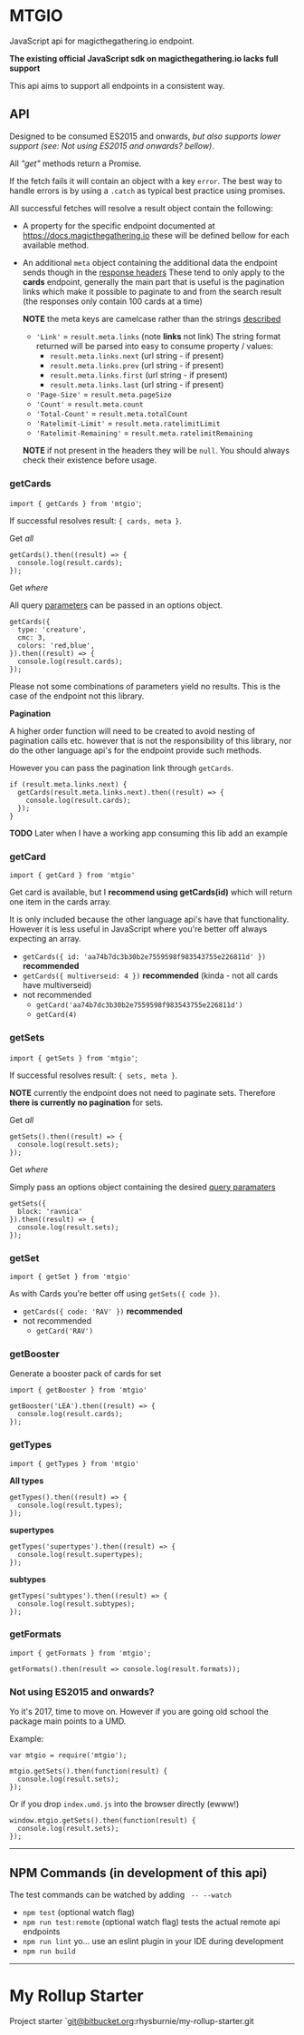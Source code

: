 # MTGIO

JavaScript api for magicthegathering.io endpoint.

**The existing official JavaScript sdk on magicthegathering.io lacks full support**

This api aims to support all endpoints in a consistent way.

## API

Designed to be consumed ES2015 and onwards, _but also supports lower support (see: Not using ES2015 and onwards? bellow)_.

All _"get"_ methods return a Promise.

If the fetch fails it will contain an object with a key `error`.
The best way to handle errors is by using a `.catch` as typical best practice using promises.

All successful fetches will resolve a result object contain the following:

* A property for the specific endpoint documented at https://docs.magicthegathering.io
  these will be defined bellow for each available method.
* An additional `meta` object containing the additional data the endpoint sends though in the [response headers](https://docs.magicthegathering.io/?javascript#headers)
  These tend to only apply to the **cards** endpoint, generally the main part
  that is useful is the pagination links which make it possible to paginate
  to and from the search result (the responses only contain 100 cards at a time)

  **NOTE** the meta keys are camelcase rather than the strings [described](https://docs.magicthegathering.io/?javascript#headers)

  * `'Link'` = `result.meta.links` (note **links** not link)
    The string format returned will be parsed into easy to
    consume property / values:
    * `result.meta.links.next` (url string - if present)
    * `result.meta.links.prev` (url string - if present)
    * `result.meta.links.first` (url string - if present)
    * `result.meta.links.last` (url string - if present)
  * `'Page-Size'` = `result.meta.pageSize`
  * `'Count'` = `result.meta.count`
  * `'Total-Count'` = `result.meta.totalCount`
  * `'Ratelimit-Limit'` = `result.meta.ratelimitLimit`
  * `'Ratelimit-Remaining'` = `result.meta.ratelimitRemaining`

  **NOTE** if not present in the headers they will be `null`.
  You should always check their existence before usage.



### getCards

`import { getCards } from 'mtgio'`;

If successful resolves result: `{ cards, meta }`.

Get _all_

```
getCards().then((result) => {
  console.log(result.cards);
});
```

Get _where_

All query [parameters](https://docs.magicthegathering.io/?python#get-all-cards) can be passed in an options object.

```
getCards({
  type: 'creature',
  cmc: 3,
  colors: 'red,blue',
}).then((result) => {
  console.log(result.cards);
});
```

Please not some combinations of parameters yield no results.
This is the case of the endpoint not this library.

**Pagination**

A higher order function will need to be created to avoid nesting
of pagination calls etc. however that is not the responsibility
of this library, nor do the other language api's for the endpoint
provide such methods.

However you can pass the pagination link through `getCards`.

```
if (result.meta.links.next) {
  getCards(result.meta.links.next).then((result) => {
    console.log(result.cards);
  });
}
```

**TODO** Later when I have a working app consuming this lib add an example

### getCard

`import { getCard } from 'mtgio'`

Get card is available, but I **recommend using getCards(id)** which will return
one item in the cards array.

It is only included because the other language api's have that functionality.
However it is less useful in JavaScript where you're better off always expecting an array.

* `getCards({ id: 'aa74b7dc3b30b2e7559598f983543755e226811d' })` **recommended**
* `getCards({ multiverseid: 4 })` **recommended** (kinda - not all cards have multiverseid)
* not recommended
  * `getCard('aa74b7dc3b30b2e7559598f983543755e226811d')`
  * `getCard(4)`

### getSets

`import { getSets } from 'mtgio'`;

If successful resolves result: `{ sets, meta }`.

**NOTE** currently the endpoint does not need to paginate sets.
Therefore **there is currently no pagination** for sets.

Get _all_

```
getSets().then((result) => {
  console.log(result.sets);
});
```

Get _where_

Simply pass an options object containing the desired [query paramaters](https://docs.magicthegathering.io/?python#sets)

```
getSets({
  block: 'ravnica'
}).then((result) => {
  console.log(result.sets);
});
```

### getSet

`import { getSet } from 'mtgio'`

As with Cards you're better off using `getSets({ code })`.

* `getCards({ code: 'RAV' })` **recommended**
* not recommended
  * `getCard('RAV')`

### getBooster

Generate a booster pack of cards for set

```
import { getBooster } from 'mtgio'

getBooster('LEA').then((result) => {
  console.log(result.cards);
});
```

### getTypes

`import { getTypes } from 'mtgio'`

**All types**

```
getTypes().then((result) => {
  console.log(result.types);
});
```

**supertypes**

```
getTypes('supertypes').then((result) => {
  console.log(result.supertypes);
});
```

**subtypes**

```
getTypes('subtypes').then((result) => {
  console.log(result.subtypes);
});
```

### getFormats

```
import { getFormats } from 'mtgio';

getFormats().then(result => console.log(result.formats));
```

### Not using ES2015 and onwards?

Yo it's 2017, time to move on. However if you are going old school
the package main points to a UMD.

Example:

```
var mtgio = require('mtgio');

mtgio.getSets().then(function(result) {
  console.log(result.sets);
});
```
Or if you drop `index.umd.js` into the browser directly (ewww!)

```
window.mtgio.getSets().then(function(result) {
  console.log(result.sets);
});
```

---

## NPM Commands (in development of this api)

The test commands can be watched by adding ` -- --watch`

* `npm test` (optional watch flag)
* `npm run test:remote` (optional watch flag)
  tests the actual remote api endpoints
* `npm run lint`
  yo... use an eslint plugin in your IDE during development
* `npm run build`

---

# My Rollup Starter

Project starter `git@bitbucket.org:rhysburnie/my-rollup-starter.git
